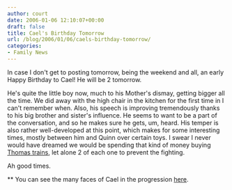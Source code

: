 ```yaml
---
author: court
date: 2006-01-06 12:10:07+00:00
draft: false
title: Cael's Birthday Tomorrow
url: /blog/2006/01/06/caels-birthday-tomorrow/
categories:
- Family News
---
```


In case I don't get to posting tomorrow, being the weekend and all, an early Happy Birthday to Cael!  He will be 2 tomorrow.

He's quite the little boy now, much to his Mother's dismay, getting bigger all the time.  We did away with the high chair in the kitchen for the first time in I can't remember when.  Also, his speech is improving tremendously thanks to his big brother and sister's influence.  He seems to want to be a part of the conversation, and so he makes sure he gets, um, heard.  His temper is also rather well-developed at this point, which makes for some interesting times, mostly between him and Quinn over certain toys.  I swear I never would have dreamed we would be spending that kind of money buying [Thomas trains](http://www.thomasandfriends.com/ca/), let alone 2 of each one to prevent the fighting.

Ah good times.

** You can see the many faces of Cael in the progression [here](http://www.flickr.com/photos/_court/tags/cael).
